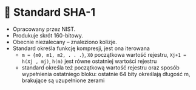 # 🔐 Standard SHA-1
- Opracowany przez NIST.
- Produkuje skrót 160-bitowy.
- Obecnie niezalecany – znaleziono kolizje.
- Standard określa funkcję kompresji, jest ona iterowana
  - `m = {m0, m1, m2, . . .}`, `X0` początkowa wartość rejestru, `Xj+1 = h(Xj , mj)`, `h(m)` jest równe ostatniej wartości rejestru
  - standard określa też początkową wartość rejestru oraz sposób wypełnienia ostatniego bloku: ostatnie 64 bity określają długość m, brakujące są uzupełnione zerami